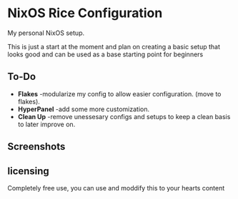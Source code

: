 
# NixOS Rice Configuration

My personal NixOS setup.

This is just a start at the moment and plan on creating a basic setup that looks good and can be used as a base starting point for beginners

## To-Do
- **Flakes** -modularize my config to allow easier configuration. (move to flakes).
- **HyperPanel** -add some more customization.
- **Clean Up** -remove unessesary configs and setups to keep a clean basis to later improve on. 

## Screenshots

## licensing
Completely free use, you can use and moddify this to your hearts content
